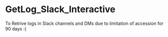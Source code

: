 # GetLog_Slack_Interactive
To Retrive logs in Slack channels and DMs due to limitation of accession for 90 days :(
